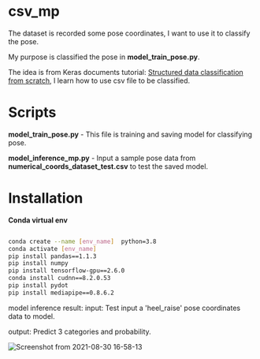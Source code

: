 # csv_mp
The dataset is recorded some pose coordinates, I want to use it to classify the pose.  

My purpose is classified the pose in **model_train_pose.py**.  

The idea is from Keras documents tutorial: [Structured data classification from scratch](https://keras.io/examples/structured_data/structured_data_classification_from_scratch/), I learn how to use csv file to be classified.  

# Scripts 

**model_train_pose.py** - This file is training and saving model for classifying pose.  

**model_inference_mp.py** - Input a sample pose data from **numerical_coords_dataset_test.csv** to test the saved model.

# Installation

**Conda virtual env**

```bash

conda create --name [env_name]  python=3.8
conda activate [env_name]
pip install pandas==1.1.3
pip install numpy
pip install tensorflow-gpu==2.6.0
conda install cudnn==8.2.0.53
pip install pydot
pip install mediapipe==0.8.6.2
```
model inference result:
input: Test input a 'heel_raise' pose coordinates data to model.  

output: Predict 3 categories and probability.  

![Screenshot from 2021-08-30 16-58-13](https://user-images.githubusercontent.com/19554347/131315569-eecefe4d-0225-429a-9ca4-2cd14ac68d77.png)
